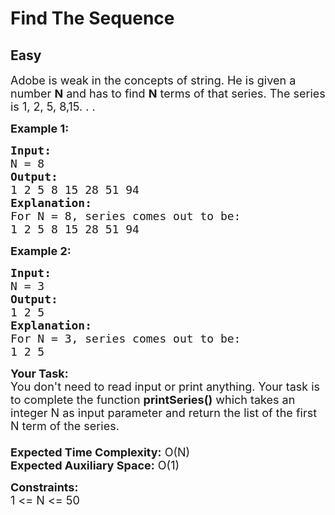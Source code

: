 # Find The Sequence
## Easy
<div class="problem-statement">
                <p></p><p><span style="font-size:18px">Adobe is weak in the concepts of string. He is given a number <strong>N</strong>&nbsp;and has to find <strong>N</strong>&nbsp;terms of that series. The series is 1, 2, 5, 8,15. . .&nbsp;</span></p>

<p><span style="font-size:18px"><strong>Example 1:</strong></span></p>

<pre><span style="font-size:18px"><strong>Input:</strong>
N = 8
<strong>Output:</strong>
1 2 5 8 15 28 51 94
<strong>Explanation:</strong>
For N = 8, series comes out to be:
1 2 5 8 15 28 51 94<strong>
</strong></span></pre>

<p><span style="font-size:18px"><strong>Example 2:</strong></span></p>

<pre><span style="font-size:18px"><strong>Input:</strong>
N = 3
<strong>Output:</strong>
1 2 5 
<strong>Explanation:</strong>
For N = 3, series comes out to be:
1 2 5 </span></pre>

<p><span style="font-size:18px"><strong>Your Task:&nbsp;&nbsp;</strong><br>
You don't need to read input or print anything. Your task is to complete the function <strong>printSeries()</strong>&nbsp;which takes an integer N as input parameter and return the list of the first N term of the series.<br>
<br>
<strong>Expected Time Complexity:</strong> O(N)<br>
<strong>Expected Auxiliary Space:</strong> O(1)</span></p>

<p><span style="font-size:18px"><strong>Constraints:</strong><br>
1 &lt;= N&nbsp;&lt;= 50</span></p>
 <p></p>
            </div>